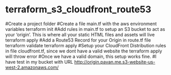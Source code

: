 # terraform_s3_cloudfront_route53
#Create a project folder
#Create a file main.tf with the aws environment variables
terraform init
#Add rules in main.tf to setup an S3 bucket to act as your ‘origin’. This is where all your static HTML files and assets will live
terraform apply
#Add a Route53 Record for your Origin in route.tf file
terraform validate
terraform apply
#Setup your CloudFront Distribution rules in file cloudfront.tf, since we dont have a valid website the terraform apply will throw error
#Once we have a valid domain, this setup works fine.
#I have test in my bucket with URL http://origin.pavan.me.s3-website-us-west-2.amazonaws.com/
